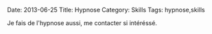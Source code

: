 Date: 2013-06-25
Title: Hypnose
Category: Skills
Tags: hypnose,skills

[0]: static/images/bussiereemail.jpg  "Grande Version"
[1]: http://www.facebook.com/bussiere.adrien  "Grande Version"
[2]: static/images/qrcodecontact.jpg  "Qrcode"


Je fais de l'hypnose aussi, me contacter si intéréssé.

